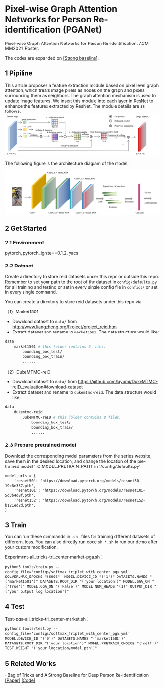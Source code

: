 # Pixel-wise Graph Attention Networks for Person Re-identification (PGANet)
Pixel-wise Graph Attention Networks for Person Re-identification. ACM MM2021, Poster.


The codes are expanded on [[Strong baseline]](https://github.com/michuanhaohao/reid-strong-baseline).


## 1 Pipiline

This article proposes a feature extraction module based on pixel level graph attention, which treats image pixels as nodes on the graph and pixels surrounding them as neighbors. The graph attention mechanism is used to update image features. We insert this module into each layer in ResNet to enhance the features extracted by ResNet. The module details are as follows:
![PGA](./imgs/PGA.png)

The following figure is the architecture diagram of the model:

![PGANet](./imgs/architecture.png)



## 2 Get Started


### 2.1 Environment
pytorch, pytorch_ignite==0.1.2, yacs

### 2.2 Dataset



Create a directory to store reid datasets under this repo or outside this repo. Remember to set your path to the root of the dataset in `config/defaults.py` for all training and testing or set in every single config file in `configs/` or set in every single command.

You can create a directory to store reid datasets under this repo via



（1）Market1501

* Download dataset to `data/` from http://www.liangzheng.org/Project/project_reid.html
* Extract dataset and rename to `market1501`. The data structure would like:

```bash
data
    market1501 # this folder contains 6 files.
        bounding_box_test/
        bounding_box_train/
        ......
```
（2）DukeMTMC-reID

* Download dataset to `data/` from https://github.com/layumi/DukeMTMC-reID_evaluation#download-dataset
* Extract dataset and rename to `dukemtmc-reid`. The data structure would like:

```bash
data
    dukemtmc-reid
        DukeMTMC-reID # this folder contains 8 files.
            bounding_box_test/
            bounding_box_train/
            ......
```
### 2.3 Prepare pretrained model
Download the corresponding model parameters from the series website, save them in the desired location, and change the location of the pre-trained model '_C.MODEL.PRETRAIN_PATH' in '/config/defaults.py'

```
model_urls = {
    'resnet50': 'https://download.pytorch.org/models/resnet50-19c8e357.pth',
    'resnet101': 'https://download.pytorch.org/models/resnet101-5d3b4d8f.pth',
    'resnet152': 'https://download.pytorch.org/models/resnet152-b121ed2d.pth',
} 
 ```

## 3 Train

You can run these commands in  `.sh ` files for training different datasets of differernt loss.  You can also directly run code `sh *.sh` to run our demo after your custom modification.


Experiment-all_tricks-tri_center-market-pga.sh：

```
python3 tools/train.py --config_file='configs/softmax_triplet_with_center_pga.yml' SOLVER.MAX_EPOCHS "(600)"  MODEL.DEVICE_ID "('1')" DATASETS.NAMES "('market1501')" DATASETS.ROOT_DIR "('your location')" MODEL.SGA_ON "('True')" MODEL.CGA_ON "('False')" MODEL.NUM_HEADS "(1)" OUTPUT_DIR "('your output log location')"
```

## 4 Test

Test-pga-all_tricks-tri_center-market.sh：

```
python3 tools/test.py --config_file='configs/softmax_triplet_with_center_pga.yml' MODEL.DEVICE_ID "('0')" DATASETS.NAMES "('market1501')" DATASETS.ROOT_DIR "('your location')" MODEL.PRETRAIN_CHOICE "('self')" TEST.WEIGHT "('your logcation/model.pth')"
```


## 5 Related Works 

· Bag of Tricks and A Strong Baseline for Deep Person Re-identification [[Paper]](https://arxiv.org/pdf/1903.07071.pdf) [[Code]](https://github.com/michuanhaohao/reid-strong-baseline)
